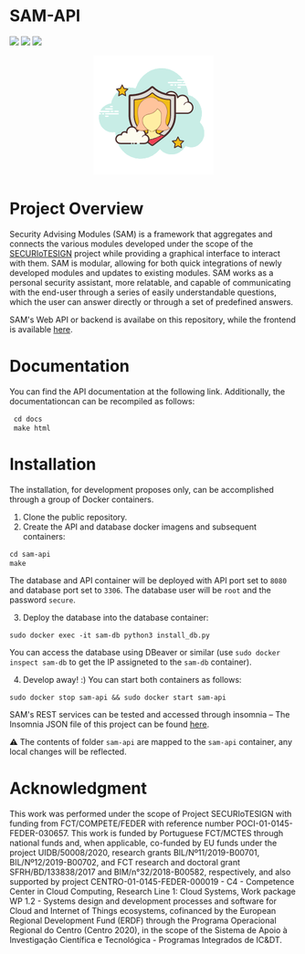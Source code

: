 # SAM-API
![](https://img.shields.io/badge/Python-3776AB?style=for-the-badge&logo=javascript&logoColor=white)
![](https://img.shields.io/badge/MariaDB-fe814c?style=for-the-badge&logo=mariadb&logoColor=white)
![](https://img.shields.io/badge/Sphinx-97ca00?style=for-the-badge&logo=readthedocs&logoColor=white)

<p align="center"> 
<img src="https://github.com/SECURIoTESIGN/SAM/blob/master/public/logo_c.png"><br/>
</p>

# Project Overview

Security Advising Modules (SAM) is a framework that aggregates and connects the various modules developed under the scope of the [SECURIoTESIGN](https://lx.it.pt/securIoTesign/) project while providing a graphical interface to interact with them. SAM is modular, allowing for both quick integrations of newly developed modules and updates to existing modules. SAM works as a personal security assistant, more relatable, and capable of communicating with the end-user through a series of easily understandable questions, which the user can answer directly or through a set of predefined answers.

SAM's Web API or backend is availabe on this repository, while the frontend is available [here](https://github.com/SECURIoTESIGN/SAM/).

# Documentation

You can find the API documentation at the following link. Additionally, the documentationcan can be recompiled as follows:
``` 
 cd docs
 make html
```

# Installation

The installation, for development proposes only, can be accomplished through a group of Docker containers.

1) Clone the public repository.
2) Create the API and database docker imagens and subsequent containers:
```
cd sam-api
make
```
The database and API container will be deployed with API port set to ``8080`` and database port set to ``3306``. The database user will be ``root`` and the password ``secure``.

3) Deploy the database into the database container:
```
sudo docker exec -it sam-db python3 install_db.py
```
You can access the database using DBeaver or similar (use ``sudo docker inspect sam-db`` to get the IP assigneted to the ``sam-db`` container).

4) Develop away! :) You can start both containers as follows:
```
sudo docker stop sam-api && sudo docker start sam-api
```
SAM's REST services can be tested and accessed through insomnia – The Insomnia JSON file of this project can be found [here](https://github.com/SECURIoTESIGN/SAM-API/blob/master/docs/insomnia/Insomnia-SAM-API-Services.json).

⚠️ The contents of folder ``sam-api`` are mapped to the ``sam-api`` container, any local changes will be reflected.

# Acknowledgment

This work was performed under the scope of Project SECURIoTESIGN with funding from FCT/COMPETE/FEDER with reference number POCI-01-0145-FEDER-030657. This work is funded by Portuguese FCT/MCTES through national funds and, when applicable, co-funded by EU funds under the project UIDB/50008/2020, research grants BIL/Nº11/2019-B00701, BIL/Nº12/2019-B00702, and FCT research and doctoral grant SFRH/BD/133838/2017 and BIM/n°32/2018-B00582, respectively, and also supported by project CENTRO-01-0145-FEDER-000019 - C4 - Competence Center in Cloud Computing, Research Line 1: Cloud Systems, Work package WP 1.2 - Systems design and development processes and software for Cloud and Internet of Things ecosystems, cofinanced by the European Regional Development Fund (ERDF) through the Programa Operacional Regional do Centro (Centro 2020), in the scope of the Sistema de Apoio à Investigação Científica e Tecnológica - Programas Integrados de IC&DT.